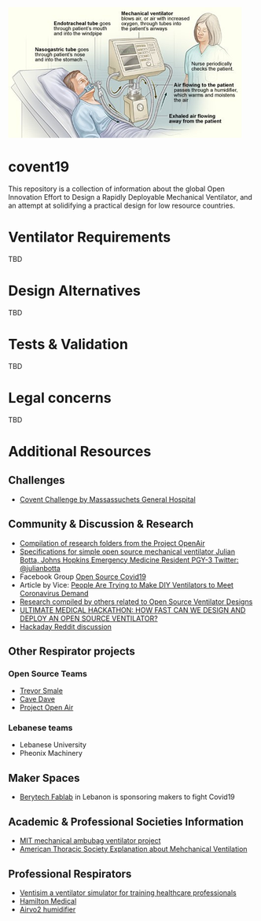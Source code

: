 ![](/img/Ventilators_feat.jpg)

# covent19
This repository is a collection of information about the global Open Innovation Effort to Design a Rapidly Deployable Mechanical Ventilator, and an attempt at solidifying a practical design for low resource countries.

# Ventilator Requirements
TBD

# Design Alternatives
TBD

# Tests & Validation
TBD

# Legal concerns
TBD

# Additional Resources

## Challenges
- [Covent Challenge by Massassuchets General Hospital](https://www.coventchallenge.com/)

## Community & Discussion & Research
- [Compilation of research folders from the Project OpenAir](https://drive.google.com/drive/folders/1qtQlHXeLzfgIWJPnlad803tzfmr0Z_7_)
- [Specifications for simple open source mechanical ventilator Julian Botta, Johns Hopkins Emergency Medicine Resident PGY-3
Twitter: @julianbotta](https://docs.google.com/document/d/1FNPwrQjB1qW1330s5-S_-VB0vDHajMWKieJRjINCNeE/preview?fbclid=IwAR3ugu1SGMsacwKi6ycAKJFOMduInSO4WVM8rgmC4CgMJY6cKaGBNR14mpM)
- Facebook Group [Open Source Covid19](https://www.facebook.com/groups/670932227050506)
- Article by Vice: [People Are Trying to Make DIY Ventilators to Meet Coronavirus Demand](https://www.vice.com/en_us/article/5dm4mb/people-are-trying-to-make-diy-ventilators-to-meet-coronavirus-demand)
- [Research compiled by others related to Open Source Ventilator Designs](docs.google.com/document/d/1RDihfZIOEYs60kPEIVDe7gmsxdYgUosF9sr45mgFxY8/mobilebasic#)
- [ULTIMATE MEDICAL HACKATHON: HOW FAST CAN WE DESIGN AND DEPLOY AN OPEN SOURCE VENTILATOR?](https://hackaday.com/2020/03/12/ultimate-medical-hackathon-how-fast-can-we-design-and-deploy-an-open-source-ventilator/)
- [Hackaday Reddit discussion](https://www.reddit.com/r/Coronavirus/comments/fkhgu3/12_million_member_we_can_do_this_guys_open_source/?utm_medium=android_app&utm_source=share)

## Other Respirator projects
### Open Source Teams
- [Trevor Smale](https://gitlab.com/TrevorSmale/OSV-OpenLung)
- [Cave Dave](https://github.com/cavedave/TogRespirator)
- [Project Open Air](https://www.projectopenair.org/)

### Lebanese teams
- Lebanese University
- Pheonix Machinery

## Maker Spaces
- [Berytech Fablab](https://berytech.org/offices/fablab/) in Lebanon is sponsoring makers to fight Covid19

## Academic & Professional Societies Information
- [MIT mechanical ambubag ventilator project](https://web.mit.edu/2.75/projects/DMD_2010_Al_Husseini.pdf)
- [American Thoracic Society Explanation about Mehchanical Ventilation](https://www.thoracic.org/patients/patient-resources/resources/mechanical-ventilation.pdf)

## Professional Respirators
- [Ventisim a ventilator simulator for training healthcare professionals](https://www.ventisim.com)
- [Hamilton Medical](https://www.hamilton-medical.com/en/)
- [Airvo2 humidifier](https://www.fphcare.com/us/hospital/adult-respiratory/optiflow/airvo-2-system/)
